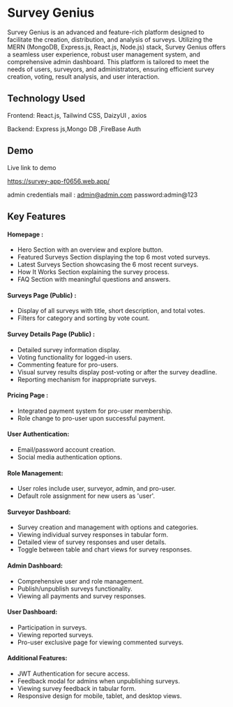 
# Survey Genius

Survey Genius is an advanced and feature-rich platform designed to facilitate the creation, distribution, and analysis of surveys. Utilizing the MERN (MongoDB, Express.js, React.js, Node.js) stack, Survey Genius offers a seamless user experience, robust user management system, and comprehensive admin dashboard. This platform is tailored to meet the needs of users, surveyors, and administrators, ensuring efficient survey creation, voting, result analysis, and user interaction.







## Technology Used

Frontend: React.js, Tailwind CSS, DaizyUI , axios

Backend: Express js,Mongo DB ,FireBase Auth


## Demo

Live link to demo

https://survey-app-f0656.web.app/

admin credentials
 mail : admin@admin.com password:admin@123




## Key Features

#### Homepage :

- Hero Section with an overview and explore button.
- Featured Surveys Section displaying the top 6 most voted surveys.
- Latest Surveys Section showcasing the 6 most recent surveys.
- How It Works Section explaining the survey process.
- FAQ Section with meaningful questions and answers.



#### Surveys Page (Public) :

- Display of all surveys with title, short description, and total votes.
- Filters for category and sorting by vote count.

#### Survey Details Page (Public) :

   - Detailed survey information display.
   - Voting functionality for logged-in users.
   - Commenting feature for pro-users.
   - Visual survey results display post-voting or after the survey deadline.
   - Reporting mechanism for inappropriate surveys.

#### Pricing Page :

   - Integrated payment system for pro-user membership.
   - Role change to pro-user upon successful payment.

#### User Authentication:

  -  Email/password account creation.
  -  Social media authentication options.
#### Role Management:
  - User roles include user, surveyor, admin, and pro-user.
  - Default role assignment for new users as 'user'.
#### Surveyor Dashboard:
  -  Survey creation and management with options and categories.
  -  Viewing individual survey responses in tabular form.
  -  Detailed view of survey responses and user details.
  -  Toggle between table and chart views for survey responses.  
#### Admin Dashboard:
  -  Comprehensive user and role management.
  -  Publish/unpublish surveys functionality.
  -  Viewing all payments and survey responses.
#### User Dashboard:
   - Participation in surveys.
   - Viewing reported surveys.
   - Pro-user exclusive page for viewing commented surveys.
#### Additional Features:
   - JWT Authentication for secure access.
   - Feedback modal for admins when unpublishing surveys.
   - Viewing survey feedback in tabular form.
   - Responsive design for mobile, tablet, and desktop views.







